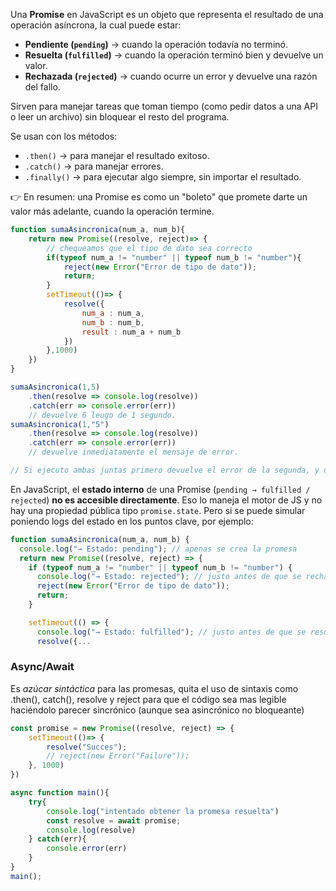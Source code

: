 Una **Promise** en JavaScript es un objeto que representa el resultado de una operación asíncrona, la cual puede estar:
- **Pendiente (`pending`)** → cuando la operación todavía no terminó.
- **Resuelta (`fulfilled`)** → cuando la operación terminó bien y devuelve un valor.
- **Rechazada (`rejected`)** → cuando ocurre un error y devuelve una razón del fallo.

Sirven para manejar tareas que toman tiempo (como pedir datos a una API o leer un archivo) sin bloquear el resto del programa.

Se usan con los métodos:
- `.then()` → para manejar el resultado exitoso.
- `.catch()` → para manejar errores.
- `.finally()` → para ejecutar algo siempre, sin importar el resultado.

👉 En resumen: una Promise es como un "boleto" que promete darte un valor más adelante, cuando la operación termine.

```js
function sumaAsincronica(num_a, num_b){
	return new Promise((resolve, reject)=> {
		// chequeamos que el tipo de dato sea correcto
		if(typeof num_a != "number" || typeof num_b != "number"){
			reject(new Error("Error de tipo de dato"));
			return;
		} 
		setTimeout(()=> {
			resolve({
				num_a : num_a,
				num_b : num_b,
				result : num_a + num_b
			})
		},1000)
	})
}

sumaAsincronica(1,5)
	.then(resolve => console.log(resolve))
	.catch(err => console.error(err))
	// devuelve 6 leugo de 1 segundo.
sumaAsincronica(1,"5")
	.then(resolve => console.log(resolve))
	.catch(err => console.error(err))
	// devuelve inmediatamente el mensaje de error. 

// Si ejecuto ambas juntas primero devuelve el error de la segunda, y un segundo después devuelve 6.
```
En JavaScript, el **estado interno** de una Promise (`pending → fulfilled / rejected`) **no es accesible directamente**. Eso lo maneja el motor de JS y no hay una propiedad pública tipo `promise.state`. 
Pero si se puede simular poniendo logs del estado en los puntos clave, por ejemplo: 
```js
function sumaAsincronica(num_a, num_b) {
  console.log("→ Estado: pending"); // apenas se crea la promesa
  return new Promise((resolve, reject) => {
    if (typeof num_a != "number" || typeof num_b != "number") {
      console.log("→ Estado: rejected"); // justo antes de que se rechace
      reject(new Error("Error de tipo de dato"));
      return;
    }

    setTimeout(() => {
      console.log("→ Estado: fulfilled"); // justo antes de que se resuelva
      resolve({...
```

### Async/Await
Es *azúcar sintáctica* para las promesas, quita el uso de sintaxis como .then(), catch(), resolve y reject para que el código sea mas legible haciéndolo parecer sincrónico (aunque sea asincrónico no bloqueante)

```js
const promise = new Promise((resolve, reject) => {
    setTimeout(()=> {
        resolve("Succes");
        // reject(new Error("Failure"));
    }, 1000)
})

async function main(){
    try{
        console.log("intentado obtener la promesa resuelta")
        const resolve = await promise;
        console.log(resolve)
    } catch(err){
        console.error(err)
    }
}
main();
```